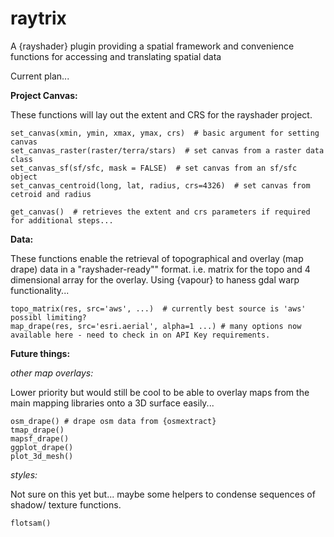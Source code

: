 # raytrix
A {rayshader} plugin providing a spatial framework and convenience functions for 
accessing and translating spatial data

Current plan...

**Project Canvas:**

These functions will lay out the extent and CRS for the rayshader project.

```
set_canvas(xmin, ymin, xmax, ymax, crs)  # basic argument for setting canvas
set_canvas_raster(raster/terra/stars)  # set canvas from a raster data class
set_canvas_sf(sf/sfc, mask = FALSE)  # set canvas from an sf/sfc object
set_canvas_centroid(long, lat, radius, crs=4326)  # set canvas from cetroid and radius

get_canvas()  # retrieves the extent and crs parameters if required for additional steps...
```

**Data:**

These functions enable the retrieval of topographical and overlay (map drape)
data in a "rayshader-ready"" format. i.e. matrix for the topo and 4 dimensional 
array for the overlay. Using {vapour} to haness gdal warp functionality...

```
topo_matrix(res, src='aws', ...)  # currently best source is 'aws' possibl limiting?
map_drape(res, src='esri.aerial', alpha=1 ...) # many options now available here - need to check in on API Key requirements.
```

**Future things:**

*other map overlays:*

Lower priority but would still be cool to be able to overlay maps from the main
mapping libraries onto a 3D surface easily...

```
osm_drape() # drape osm data from {osmextract}
tmap_drape()
mapsf_drape()
ggplot_drape()
plot_3d_mesh()
```

*styles:*

Not sure on this yet but... maybe some helpers to condense sequences of shadow/
texture functions.

```
flotsam()
```
